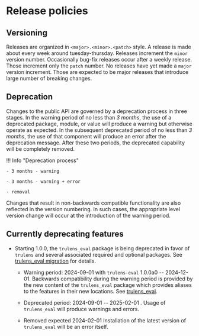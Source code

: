 # Release policies

## Versioning

Releases are organized in `<major>.<minor>.<patch>` style. A release is made
about every week around tuesday-thursday. Releases increment the `minor` version
number. Occasionally bug-fix releases occur after a weekly release. Those
increment only the `patch` number. No releases have yet made a `major` version
increment. Those are expected to be major releases that introduce large number
of breaking changes.

## Deprecation

Changes to the public API are governed by a deprecation process in three stages.
In the warning period of no less than _3 months_, the use of a deprecated
package, module, or value will produce a warning but otherwise operate as
expected. In the subsequent deprecated period of no less than _3 months_, the
use of that component will produce an error after the deprecation message. After
these two periods, the deprecated capability will be completely removed.

!!! Info "Deprecation process"

    - 3 months - warning

    - 3 months - warning + error

    - removal

Changes that result in non-backwards compatible functionality are also reflected
in the version numbering. In such cases, the appropriate level version change
will occur at the introduction of the warning period.

## Currently deprecating features

- Starting 1.0.0, the `trulens_eval` package is being deprecated in favor of
  `trulens` and several associated required and optional packages. See
  [trulens_eval migration](/trulens/guides/trulens_eval_migration) for details.

    - Warning period: 2024-09-01 with `trulens-eval` 1.0.0a0 -- 2024-12-01.
      Backwards compatibility during the warning period is provided by the new
      content of the `trulens_eval` package which provides aliases to the
      features in their new locations. See
      [trulens_eval](trulens/api/trulens_eval/index.md).

    - Deprecated period: 2024-09-01 -- 2025-02-01 . Usage of `trulens_eval` will
      produce warnings and errors.

    - Removed expected 2024-02-01 Installation of the latest version of
      `trulens_eval` will be an error itself.
